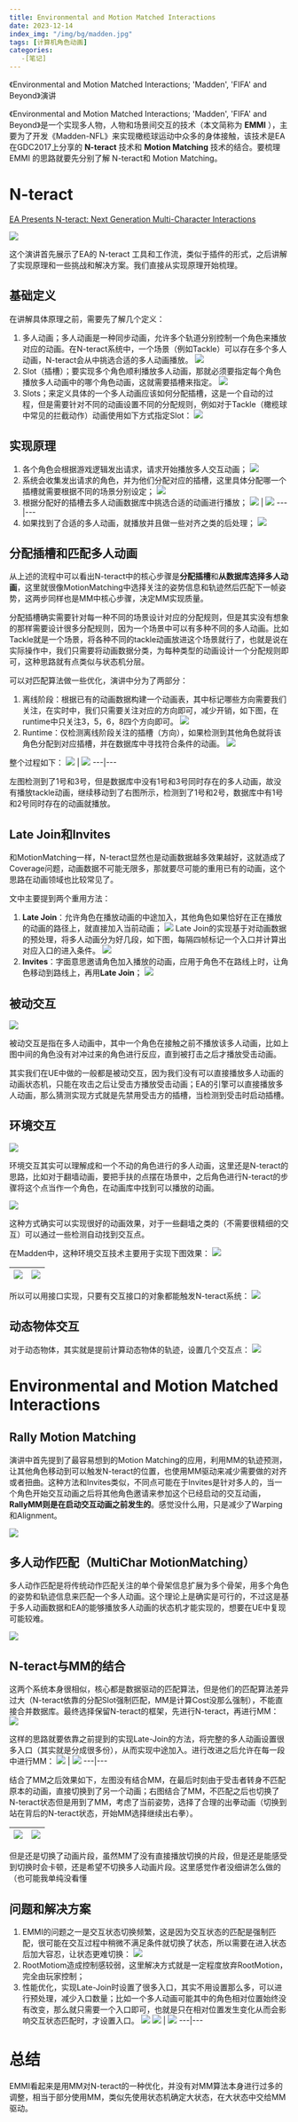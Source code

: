 ```yaml
---
title: Environmental and Motion Matched Interactions
date: 2023-12-14
index_img: "/img/bg/madden.jpg"
tags: [计算机角色动画]
categories: 
   -[笔记]
---
```


《Environmental and Motion Matched Interactions; 'Madden', 'FIFA' and Beyond》演讲
<!-- more -->

《Environmental and Motion Matched Interactions; 'Madden', 'FIFA' and Beyond》是一个实现多人物，人物和场景间交互的技术（本文简称为 **EMMI** ），主要为了开发《Madden-NFL》来实现橄榄球运动中众多的身体接触，该技术是EA在GDC2017上分享的 **N-teract** 技术和 **Motion Matching** 技术的结合。要梳理 EMMI 的思路就要先分别了解 N-teract和 Motion Matching。

# N-teract

[EA Presents N-teract: Next Generation Multi-Character Interactions](https://www.gdcvault.com/play/1024015/EA-Presents-N-teract-Next)

![](/article_img/Madden.gif)

这个演讲首先展示了EA的 N-teract 工具和工作流，类似于插件的形式，之后讲解了实现原理和一些挑战和解决方案。我们直接从实现原理开始梳理。

## 基础定义

在讲解具体原理之前，需要先了解几个定义：
1. 多人动画；多人动画是一种同步动画，允许多个轨道分别控制一个角色来播放对应的动画。在N-teract系统中，一个场景（例如Tackle）可以存在多个多人动画，N-teract会从中挑选合适的多人动画播放。
   ![](/article_img/2023-12-14-09-40-20.png)
2. Slot（插槽）；要实现多个角色顺利播放多人动画，那就必须要指定每个角色播放多人动画中的哪个角色动画，这就需要插槽来指定。
   ![](/article_img/2023-12-14-09-41-51.png)
3. Slots；来定义具体的一个多人动画应该如何分配插槽，这是一个自动的过程，但是需要针对不同的动画设置不同的分配规则，例如对于Tackle（橄榄球中常见的拦截动作）动画使用如下方式指定Slot：
   ![](/article_img/2023-12-14-09-47-52.png)

## 实现原理

1. 各个角色会根据游戏逻辑发出请求，请求开始播放多人交互动画；
   ![](/article_img/2023-12-14-09-30-29.png)
2. 系统会收集发出请求的角色，并为他们分配对应的插槽，这里具体分配哪一个插槽就需要根据不同的场景分别设定；
   ![](/article_img/2023-12-14-10-10-00.png)
3. 根据分配好的插槽去多人动画数据库中挑选合适的动画进行播放；
   ![](/article_img/2023-12-14-10-12-40.png) | ![](/article_img/2023-12-14-10-13-18.png)
   ---|---
4. 如果找到了合适的多人动画，就播放并且做一些对齐之类的后处理；
   ![](/article_img/2023-12-14-10-14-50.png)

## 分配插槽和匹配多人动画

从上述的流程中可以看出N-teract中的核心步骤是**分配插槽**和**从数据库选择多人动画**，这里就很像MotionMatching中选择关注的姿势信息和轨迹然后匹配下一帧姿势，这两步同样也是MM中核心步骤，决定MM实现质量。

分配插槽确实需要针对每一种不同的场景设计对应的分配规则，但是其实没有想象的那样需要设计很多分配规则，因为一个场景中可以有多种不同的多人动画。比如Tackle就是一个场景，将各种不同的tackle动画放进这个场景就行了，也就是说在实际操作中，我们只需要将动画数据分类，为每种类型的动画设计一个分配规则即可，这种思路就有点类似与状态机分层。

可以对匹配算法做一些优化，演讲中分为了两部分：
1. 离线阶段：根据已有的动画数据构建一个动画表，其中标记哪些方向需要我们关注，在实时中，我们只需要关注对应的方向即可，减少开销，如下图，在runtime中只关注3，5，6，8四个方向即可。
   ![](/article_img/2023-12-14-11-29-38.png)
2. Runtime：仅检测离线阶段关注的插槽（方向），如果检测到其他角色就将该角色分配到对应插槽，并在数据库中寻找符合条件的动画。
   ![](/article_img/2023-12-14-11-34-40.png)

整个过程如下：
![](/article_img/2023-12-14-11-35-41.png) | ![](/article_img/2023-12-14-11-35-58.png)
---|---

左图检测到了1号和3号，但是数据库中没有1号和3号同时存在的多人动画，故没有播放tackle动画，继续移动到了右图所示，检测到了1号和2号，数据库中有1号和2号同时存在的动画就播放。

## Late Join和Invites

和MotionMatching一样，N-teract显然也是动画数据越多效果越好，这就造成了Coverage问题，动画数据不可能无限多，那就要尽可能的重用已有的动画，这个思路在动画领域也比较常见了。

文中主要提到两个重用方法：

1. **Late Join**：允许角色在播放动画的中途加入，其他角色如果恰好在正在播放的动画的路径上，就直接加入当前动画；
   ![](/article_img/LateJoin.gif) 
   Late Join的实现基于对动画数据的预处理，将多人动画分为好几段，如下图，每隔四帧标记一个入口并计算出对应入口的进入条件。
   ![](/article_img/2023-12-15-10-19-48.png)
2. **Invites**：字面意思邀请角色加入播放的动画，应用于角色不在路线上时，让角色移动到路线上，再用**Late Join**；
   ![](/article_img/Invites.gif)

## 被动交互

![](/article_img/EMMI_Env1.gif)

被动交互是指在多人动画中，其中一个角色在接触之前不播放该多人动画，比如上图中间的角色没有对冲过来的角色进行反应，直到被打击之后才播放受击动画。

其实我们在UE中做的一般都是被动交互，因为我们没有可以直接播放多人动画的动画状态机，只能在攻击之后让受击方播放受击动画；EA的引擎可以直接播放多人动画，那么猜测实现方式就是先禁用受击方的插槽，当检测到受击时启动插槽。

## 环境交互

![](/article_img/EMMI_Env2.gif)

环境交互其实可以理解成和一个不动的角色进行的多人动画，这里还是N-teract的思路，比如对于翻墙动画，要把手扶的点摆在场景中，之后角色进行N-teract的步骤将这个点当作一个角色，在动画库中找到可以播放的动画。

![](/article_img/2023-12-15-11-14-15.png)

这种方式确实可以实现很好的动画效果，对于一些翻墙之类的（不需要很精细的交互）可以通过一些检测自动找到交互点。

在Madden中，这种环境交互技术主要用于实现下图效果：
![](/article_img/EMMI_Env4.gif)

![](/article_img/EMMI_Env3.gif) | ![](/article_img/EMMI_Env5.gif)
---|---

所以可以用接口实现，只要有交互接口的对象都能触发N-teract系统：
![](/article_img/2023-12-15-11-39-45.png)

## 动态物体交互

对于动态物体，其实就是提前计算动态物体的轨迹，设置几个交互点：
![](/article_img/2023-12-15-11-44-00.png)

# Environmental and Motion Matched Interactions

## Rally Motion Matching

演讲中首先提到了最容易想到的Motion Matching的应用，利用MM的轨迹预测，让其他角色移动到可以触发N-teract的位置，也使用MM驱动来减少需要做的对齐或者扭曲。这种方法和Invites类似，不同点可能在于Invites是针对多人的，当一个角色开始交互动画之后将其他角色邀请来参加这个已经启动的交互动画，**RallyMM则是在启动交互动画之前发生的**。感觉没什么用，只是减少了Warping和Alignment。

![](/article_img/2023-12-15-14-32-25.png)

## 多人动作匹配（MultiChar MotionMatching）

多人动作匹配是将传统动作匹配关注的单个骨架信息扩展为多个骨架，用多个角色的姿势和轨迹信息来匹配一个多人动画。这个理论上是确实是可行的，不过这是基于多人动画数据和EA的能够播放多人动画的状态机才能实现的，想要在UE中复现可能较难。

![](/article_img/2023-12-15-14-45-20.png)

## N-teract与MM的结合

这两个系统本身很相似，核心都是数据驱动的匹配算法，但是他们的匹配算法差异过大（N-teract依靠的分配Slot强制匹配，MM是计算Cost没那么强制），不能直接合并数据库。最终选择保留N-teract的框架，先进行N-teract，再进行MM：
![](/article_img/2023-12-15-14-55-32.png)

这样的思路就要依靠之前提到的实现Late-Join的方法，将完整的多人动画设置很多入口（其实就是分成很多份），从而实现中途加入。进行改进之后允许在每一段中进行MM：
![](/article_img/2023-12-15-10-19-48.png) | ![](/article_img/2023-12-15-15-00-40.png)
---|---

结合了MM之后效果如下，左图没有结合MM，在最后时刻由于受击者转身不匹配原本的动画，直接切换到了另一个动画；右图结合了MM，不匹配之后也切换了N-teract状态但是用到了MM，考虑了当前姿势，选择了合理的出拳动画（切换到站在背后的N-teract状态，开始MM选择继续出右拳）。

![](/article_img/EMMI_Punch1.gif) | ![](/article_img/EMMI_Punch2.gif)
---|---

但是还是切换了动画片段，虽然MM了没有直接播放切换的片段，但是还是能感受到切换时会卡顿，还是希望不切换多人动画片段。这里感觉作者没细讲怎么做的（也可能我单纯没看懂

## 问题和解决方案

1. EMMI的问题之一是交互状态切换频繁，这是因为交互状态的匹配是强制匹配，很可能在交互过程中稍微不满足条件就切换了状态，所以需要在进入状态后加大容忍，让状态更难切换：
   ![](/article_img/2023-12-15-16-17-53.png)
2. RootMotiom造成控制感较弱，这里解决方式就是一定程度放弃RootMotion，完全由玩家控制；
3. 性能优化，实现Late-Join时设置了很多入口，其实不用设置那么多，可以进行预处理，减少入口数量；比如一个多人动画可能其中的角色相对位置始终没有改变，那么就只需要一个入口即可，也就是只在相对位置发生变化从而会影响交互状态匹配时，才设置入口。
    ![](/article_img/2023-12-15-16-25-29.png)
    ![](/article_img/2023-12-15-16-24-37.png) | ![](/article_img/2023-12-15-16-24-19.png) 
    ---|---

# 总结

EMMI看起来是用MM对N-teract的一种优化，并没有对MM算法本身进行过多的调整，相当于部分使用MM，类似先使用状态机确定大状态，在大状态中交给MM驱动。